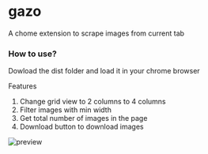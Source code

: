 # gazo
A chome extension to scrape images from current tab

### How to use? 
Dowload the dist folder and load it in your chrome browser


Features

 1. Change grid view to 2 columns to 4 columns
 2. Filter images with min width
 3. Get total number of images in the page
 4. Download button to download images

![preview](https://github.com/black/Gazo/blob/main/screen-capture.gif)
